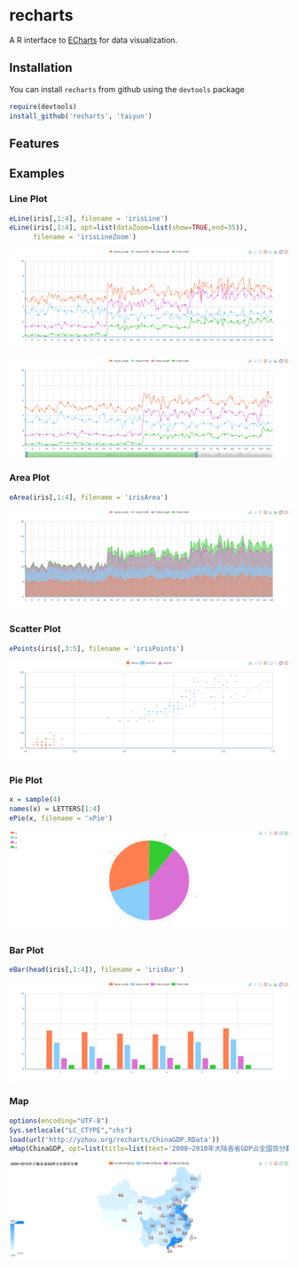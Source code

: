 recharts
========

A R interface to [ECharts](https://github.com/ecomfe/echarts) for data visualization.


## Installation
You can install `recharts` from github using the `devtools` package

```r
require(devtools)
install_github('recharts', 'taiyun')
```
## Features


## Examples


### Line Plot
```r
eLine(iris[,1:4], filename = 'irisLine')
eLine(iris[,1:4], opt=list(dataZoom=list(show=TRUE,end=35)), 
      filename = 'irisLineZoom')
```
![Line Plot](screenshots/irisLine.PNG)

![Line Zoom Plot](screenshots/irisLineZoom.PNG)

### Area Plot
```r
eArea(iris[,1:4], filename = 'irisArea')
```
![Area Plot](screenshots/irisArea.PNG)

### Scatter Plot
```r
ePoints(iris[,3:5], filename = 'irisPoints')
```
![Scatter Plot](screenshots/irisPoints.PNG)


### Pie Plot
```r
x = sample(4)
names(x) = LETTERS[1:4]
ePie(x, filename = 'xPie')
```
![Pie Plot](screenshots/xPie.PNG)

### Bar Plot
```r
eBar(head(iris[,1:4]), filename = 'irisBar')
```
![Bar Plot](screenshots/irisBar.PNG)


### Map
```r
options(encoding="UTF-8")
Sys.setlocale("LC_CTYPE","chs")
load(url('http://yzhou.org/recharts/ChinaGDP.RData'))
eMap(ChinaGDP, opt=list(title=list(text='2008~2010年大陆各省GDP占全国百分数')), filename = 'ChinaGDP')
```
![Map](screenshots/irisChinaMap.PNG)
